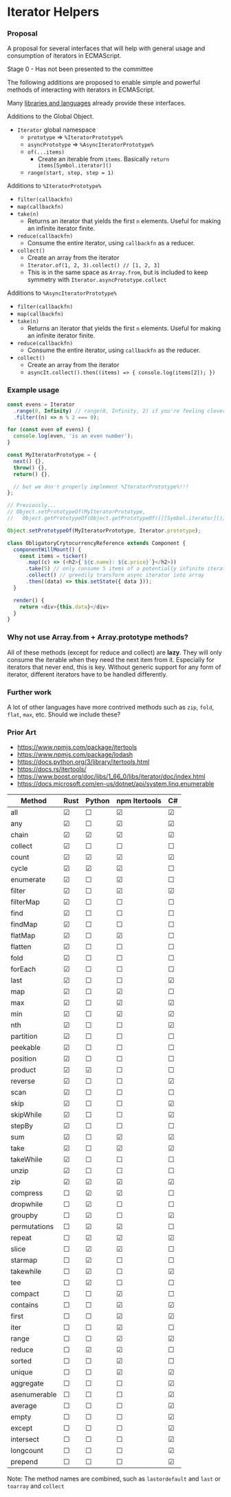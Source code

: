 # Iterator Helpers

### Proposal

A proposal for several interfaces that will help with general usage and
consumption of iterators in ECMAScript.

Stage 0 - Has not been presented to the committee 

The following additions are proposed to enable simple and powerful methods of
interacting with iterators in ECMAScript. 

Many [libraries and languages](#prior-art) already provide these interfaces.

Additions to the Global Object.

- `Iterator` global namespace
  - `prototype` => `%IteratorPrototype%`
  - `asyncPrototype` => `%AsyncIteratorPrototype%`
  - `of(...items)`
     - Create an iterable from `items`. Basically
       `return items[Symbol.iterator]()`
  - `range(start, stop, step = 1)`

Additions to `%IteratorPrototype%`

- `filter(callbackfn)`
- `map(callbackfn)`
- `take(n)`
  - Returns an iterator that yields the first `n` elements. Useful for making
    an infinite iterator finite.
- `reduce(callbackfn)`
  - Consume the entire iterator, using `callbackfn` as a reducer.
- `collect()`
  - Create an array from the iterator
  - `Iterator.of(1, 2, 3).collect() // [1, 2, 3]`
  - This is in the same space as `Array.from`, but is included to keep symmetry
    with `Iterator.asyncPrototype.collect`

Additions to `%AsyncIteratorPrototype%`

- `filter(callbackfn)`
- `map(callbackfn)`
- `take(n)`
  - Returns an iterator that yields the first `n` elements. Useful for making
    an infinite iterator finite.
- `reduce(callbackfn)`
  - Consume the entire iterator, using `callbackfn` as the reducer.
- `collect()`
  - Create an array from the iterator
  - `asyncIt.collect().then((items) => { console.log(items[2]); })`

### Example usage

```js
const evens = Iterator
  .range(0, Infinity) // range(0, Infinity, 2) if you're feeling clever
  .filter((n) => n % 2 === 0);

for (const even of evens) {
  console.log(even, 'is an even number');
}
```

```js
const MyIteratorPrototype = {
  next() {},
  throw() {},
  return() {},

  // but we don't properly implement %IteratorPrototype%!!!
};

// Previously...
// Object.setPrototypeOf(MyIteratorPrototype,
//   Object.getPrototypeOf(Object.getPrototypeOf([][Symbol.iterator]())));

Object.setPrototypeOf(MyIteratorPrototype, Iterator.prototype);
```

```js
class ObligatoryCrytocurrencyReference extends Component {
  componentWillMount() {
    const items = ticker()
      .map((c) => (<h2>{`${c.name}: ${c.price}`}</h2>))
      .take(5) // only consume 5 items of a potentially infinite iterator
      .collect() // greedily transform async iterator into array
      .then((data) => this.setState({ data }));
  }

  render() {
    return <div>{this.data}</div>
  }
}
```

### Why not use Array.from + Array.prototype methods?

All of these methods (except for reduce and collect) are **lazy**. They will
only consume the iterable when they need the next item from it. Especially
for iterators that never end, this is key. Without generic support for
any form of iterator, different iterators have to be handled differently.

### Further work

A lot of other languages have more contrived methods such as `zip`, `fold`,
`flat`, `max`, etc. Should we include these?

### Prior Art

- https://www.npmjs.com/package/itertools
- https://www.npmjs.com/package/lodash
- https://docs.python.org/3/library/itertools.html
- https://docs.rs/itertools/
- https://www.boost.org/doc/libs/1_66_0/libs/iterator/doc/index.html
- https://docs.microsoft.com/en-us/dotnet/api/system.linq.enumerable

| Method                      | Rust | Python | npm Itertools | C# |
| --------------------------- | ---- | ------ | --------------| -- |
| all                         | ☑    | ☐      | ☑             | ☑  |
| any                         | ☑    | ☐      | ☑             | ☑  |
| chain                       | ☑    | ☑      | ☑             | ☑  |
| collect                     | ☑    | ☐      | ☐             | ☐  |
| count                       | ☑    | ☑      | ☑             | ☑  |
| cycle                       | ☑    | ☑      | ☑             | ☐  |
| enumerate                   | ☑    | ☐      | ☑             | ☐  |
| filter                      | ☑    | ☐      | ☑             | ☑  |
| filterMap                   | ☑    | ☐      | ☐             | ☐  |
| find                        | ☑    | ☐      | ☐             | ☐  |
| findMap                     | ☑    | ☐      | ☐             | ☐  |
| flatMap                     | ☑    | ☐      | ☑             | ☐  |
| flatten                     | ☑    | ☐      | ☐             | ☐  |
| fold                        | ☑    | ☐      | ☐             | ☐  |
| forEach                     | ☑    | ☐      | ☐             | ☐  |
| last                        | ☑    | ☐      | ☐             | ☑  |
| map                         | ☑    | ☐      | ☑             | ☐  |
| max                         | ☑    | ☐      | ☑             | ☑  |
| min                         | ☑    | ☐      | ☑             | ☑  |
| nth                         | ☑    | ☐      | ☐             | ☑  |
| partition                   | ☑    | ☐      | ☐             | ☐  |
| peekable                    | ☑    | ☐      | ☐             | ☐  |
| position                    | ☑    | ☐      | ☐             | ☐  |
| product                     | ☑    | ☑      | ☐             | ☐  |
| reverse                     | ☑    | ☐      | ☐             | ☑  |
| scan                        | ☑    | ☐      | ☐             | ☐  |
| skip                        | ☑    | ☐      | ☐             | ☑  |
| skipWhile                   | ☑    | ☐      | ☐             | ☑  |
| stepBy                      | ☑    | ☐      | ☐             | ☐  |
| sum                         | ☑    | ☐      | ☑             | ☑  |
| take                        | ☑    | ☐      | ☑             | ☑  |
| takeWhile                   | ☑    | ☐      | ☐             | ☐  |
| unzip                       | ☑    | ☐      | ☐             | ☐  |
| zip                         | ☑    | ☑      | ☑             | ☑  |
| compress                    | ☐    | ☑      | ☑             | ☐  |
| dropwhile                   | ☐    | ☑      | ☐             | ☐  |
| groupby                     | ☐    | ☑      | ☐             | ☑  |
| permutations                | ☐    | ☑      | ☑             | ☐  |
| repeat                      | ☐    | ☑      | ☑             | ☑  |
| slice                       | ☐    | ☑      | ☑             | ☐  |
| starmap                     | ☐    | ☑      | ☐             | ☐  |
| takewhile                   | ☐    | ☑      | ☐             | ☑  |
| tee                         | ☐    | ☑      | ☐             | ☐  |
| compact                     | ☐    | ☐      | ☑             | ☐  |
| contains                    | ☐    | ☐      | ☑             | ☑  |
| first                       | ☐    | ☐      | ☑             | ☑  |
| iter                        | ☐    | ☐      | ☑             | ☐  |
| range                       | ☐    | ☐      | ☑             | ☑  |
| reduce                      | ☐    | ☑      | ☑             | ☐  |
| sorted                      | ☐    | ☐      | ☑             | ☐  |
| unique                      | ☐    | ☐      | ☑             | ☑  |
| aggregate                   | ☐    | ☐      | ☐             | ☑  |
| asenumerable                | ☐    | ☐      | ☐             | ☑  |
| average                     | ☐    | ☐      | ☐             | ☑  |
| empty                       | ☐    | ☐      | ☐             | ☑  |
| except                      | ☐    | ☐      | ☐             | ☑  |
| intersect                   | ☐    | ☐      | ☐             | ☑  |
| longcount                   | ☐    | ☐      | ☐             | ☑  |
| prepend                     | ☐    | ☐      | ☐             | ☑  |

Note: The method names are combined, such as `lastordefault` and `last` or
`toarray` and `collect`
